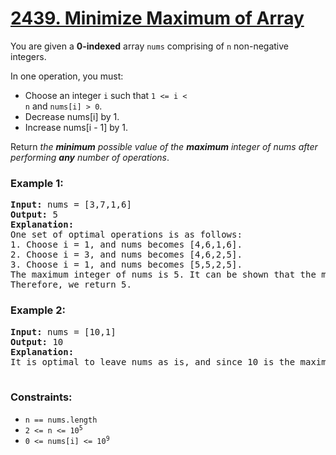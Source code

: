 # [2439. Minimize Maximum of Array](https://leetcode.com/problems/minimize-maximum-of-array)

You are given a <strong>0-indexed</strong> array <code>nums</code> comprising of <code>n</code> non-negative integers.

In one operation, you must:

- Choose an integer <code>i</code> such that <code>1 <= i < n</code> and <code>nums[i] > 0</code>.
- Decrease nums[i] by 1.
- Increase nums[i - 1] by 1.
  
Return <em>the <strong>minimum</strong> possible value of the <strong>maximum</strong> integer of nums after performing <strong>any</strong> number of operations</em>.

### **Example 1:**
<pre>
<strong>Input:</strong> nums = [3,7,1,6]
<strong>Output:</strong> 5
<strong>Explanation:</strong>
One set of optimal operations is as follows:
1. Choose i = 1, and nums becomes [4,6,1,6].
2. Choose i = 3, and nums becomes [4,6,2,5].
3. Choose i = 1, and nums becomes [5,5,2,5].
The maximum integer of nums is 5. It can be shown that the maximum number cannot be less than 5.
Therefore, we return 5.
</pre>
### **Example 2:**
<pre>
<strong>Input:</strong> nums = [10,1]
<strong>Output:</strong> 10
<strong>Explanation:</strong>
It is optimal to leave nums as is, and since 10 is the maximum value, we return 10.
 </pre>

### **Constraints:**

- <code>n == nums.length</code>
- <code>2 <= n <= 10<sup>5</sup></code>
- <code>0 <= nums[i] <= 10<sup>9</sup></code>
